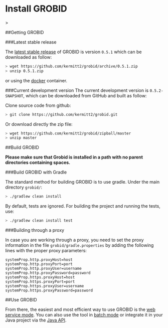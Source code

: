 <h1>Install GROBID</h1>>

##Getting GROBID


###Latest stable release

The [latest stable release](https://github.com/kermitt2/grobid#latest-version) of GROBID is version ```0.5.1``` which can be downloaded as follow: 
```bash
> wget https://github.com/kermitt2/grobid/archive/0.5.1.zip
> unzip 0.5.1.zip
```

or using the [docker](Grobid-docker.md) container. 

###Current development version
The current development version is ```0.5.2-SNAPSHOT```, which can be downloaded from GitHub and built as follow:

Clone source code from github:
```bash
> git clone https://github.com/kermitt2/grobid.git
```

Or download directly the zip file:
```bash
> wget https://github.com/kermitt2/grobid/zipball/master
> unzip master
```

##Build GROBID

**Please make sure that Grobid is installed in a path with no parent directories containing spaces.**

###Build GROBID with Gradle 

The standard method for building GROBID is to use gradle. Under the main directory `grobid/`:
```bash
> ./gradlew clean install
```
By default, tests are ignored. For building the project and running the tests, use:
```bash
> ./gradlew clean install test
```

###Building through a proxy

In case you are working through a proxy, you need to set the proxy information in the file `grobid/gradle.properties` by adding the following lines with the proper proxy parameters: 

```
systemProp.http.proxyHost=host
systemProp.http.proxyPort=port
systemProp.http.proxyUser=username
systemProp.http.proxyPassword=password
systemProp.https.proxyHost=host
systemProp.https.proxyPort=port
systemProp.https.proxyUser=username
systemProp.https.proxyPassword=password
```

##Use GROBID

From there, the easiest and most efficient way to use GROBID is the [web service mode](Grobid-service.md). 
You can also use the tool in [batch mode](Grobid-batch.md) or integrate it in your Java project via the [Java API](Grobid-java-library.md). 


